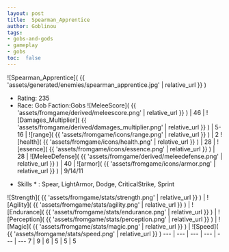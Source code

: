 ```yaml
---
layout: post
title:  Spearman_Apprentice
author: Goblinou
tags:
- gobs-and-gods
- gameplay
- gobs
toc:  false
---
```


![Spearman_Apprentice]( {{ 'assets/generated/enemies/spearman_apprentice.jpg' | relative_url }} )
- Rating: 235
- Race: Gob  Faction:Gobs
![MeleeScore]( {{ 'assets/fromgame/derived/meleescore.png' | relative_url }} ) | 46 | ![Damages_Multiplier]( {{ 'assets/fromgame/derived/damages_multiplier.png' | relative_url }} ) | 5-16 | ![range]( {{ 'assets/fromgame/icons/range.png' | relative_url }} ) | 2
![health]( {{ 'assets/fromgame/icons/health.png' | relative_url }} ) | 28 | ![essence]( {{ 'assets/fromgame/icons/essence.png' | relative_url }} ) | 28 | ![MeleeDefense]( {{ 'assets/fromgame/derived/meleedefense.png' | relative_url }} ) | 40 | ![armor]( {{ 'assets/fromgame/icons/armor.png' | relative_url }} ) | 9/14/11
* Skills * : Spear, LightArmor, Dodge, CriticalStrike, Sprint

![Strength]( {{ 'assets/fromgame/stats/strength.png' | relative_url }} ) | ![Agility]( {{ 'assets/fromgame/stats/agility.png' | relative_url }} ) | ![Endurance]( {{ 'assets/fromgame/stats/endurance.png' | relative_url }} ) | ![Perception]( {{ 'assets/fromgame/stats/perception.png' | relative_url }} ) | ![Magic]( {{ 'assets/fromgame/stats/magic.png' | relative_url }} ) | ![Speed]( {{ 'assets/fromgame/stats/speed.png' | relative_url }} )
--- | --- | --- | --- | --- | ---
7 | 9 | 6 | 5 | 5 | 5
